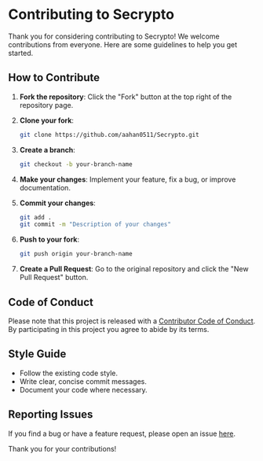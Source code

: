 # Contributing to Secrypto

Thank you for considering contributing to Secrypto! We welcome contributions from everyone. Here are some guidelines to help you get started.

## How to Contribute

1. **Fork the repository**: Click the "Fork" button at the top right of the repository page.

2. **Clone your fork**: 
    ```sh
    git clone https://github.com/aahan0511/Secrypto.git
    ```

3. **Create a branch**: 
    ```sh
    git checkout -b your-branch-name
    ```

4. **Make your changes**: Implement your feature, fix a bug, or improve documentation.

5. **Commit your changes**: 
    ```sh
    git add .
    git commit -m "Description of your changes"
    ```

6. **Push to your fork**: 
    ```sh
    git push origin your-branch-name
    ```

7. **Create a Pull Request**: Go to the original repository and click the "New Pull Request" button.

## Code of Conduct

Please note that this project is released with a [Contributor Code of Conduct](CODE_OF_CONDUCT.md). By participating in this project you agree to abide by its terms.

## Style Guide

- Follow the existing code style.
- Write clear, concise commit messages.
- Document your code where necessary.

## Reporting Issues

If you find a bug or have a feature request, please open an issue [here](https://github.com/aahan0511/Secrypto/issues).

Thank you for your contributions!